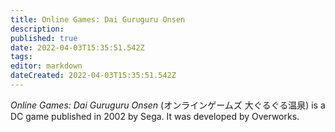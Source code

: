 ```yaml
---
title: Online Games: Dai Guruguru Onsen
description: 
published: true
date: 2022-04-03T15:35:51.542Z
tags: 
editor: markdown
dateCreated: 2022-04-03T15:35:51.542Z
---
```


_Online Games: Dai Guruguru Onsen_ (<span lang='ja'>オンラインゲームズ 大ぐるぐる温泉</span>) is a DC game published in 2002 by Sega.
It was developed by Overworks.